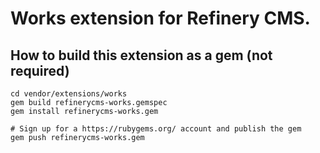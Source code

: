 # Works extension for Refinery CMS.

## How to build this extension as a gem (not required)

    cd vendor/extensions/works
    gem build refinerycms-works.gemspec
    gem install refinerycms-works.gem

    # Sign up for a https://rubygems.org/ account and publish the gem
    gem push refinerycms-works.gem
